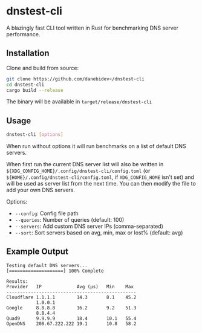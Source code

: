 # dnstest-cli

A blazingly fast CLI tool written in Rust for benchmarking DNS server performance.

## Installation

Clone and build from source:

```bash
git clone https://github.com/danebidev</dnstest-cli
cd dnstest-cli
cargo build --release
```

The binary will be available in `target/release/dnstest-cli`

## Usage

```bash
dnstest-cli [options]
```

When run without options it will run benchmarks on a list of default DNS servers.

When first run the current DNS server list will also be written in `${XDG_CONFIG_HOME}/.config/dnstest-cli/config.toml` (or `${HOME}/.config/dnstest-cli/config.toml`, if `XDG_CONFIG_HOME` isn't set) and will be used as server list from the next time. You can then modify the file to add your own DNS servers.

Options:

- `--config`: Config file path 
- `--queries`: Number of queries (default: 100)
- `--servers`: Add custom DNS server IPs (comma-separated)
- `--sort`: Sort servers based on avg, min, max or lost% (default: avg)

## Example Output

```
Testing default DNS servers...
[====================] 100% Complete

Results:
Provider   IP             Avg (μs)   Min    Max
------------------------------------------------
Cloudflare 1.1.1.1        14.3       8.1    45.2
           1.0.0.1        
Google     8.8.8.8        16.2       9.2    51.3
           8.8.4.4        
Quad9      9.9.9.9        18.4       10.1   55.4
OpenDNS    208.67.222.222 19.1       10.8   58.2
```
